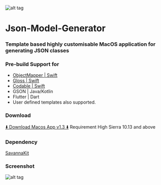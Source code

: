 ![alt tag](https://github.com/chanonly123/Json-Model-Generator/raw/master/banner1.jpg)
# Json-Model-Generator

### Template based highly customisable MacOS application for generating JSON classes

### Pre-build Support for 
* [ObjectMapper | Swift](https://github.com/tristanhimmelman/ObjectMapper)
* [Gloss | Swift](https://github.com/hkellaway/Gloss)
* [Codable | Swift]([https://developer.apple.com/documentation/swift/codable](https://developer.apple.com/documentation/swift/codable))
* GSON | Java/Kotlin
* Flutter | Dart 
* User defined templates also supported.

### Download
[⬇️ Download Macos App v1.3 ⬇️](https://github.com/chanonly123/Json-Model-Generator/raw/master/JsonToModel.zip) Requirement High Sierra 10.13 and above

### Dependency
[SavannaKit](https://github.com/louisdh/savannakit)

### Screenshot
![alt tag](https://github.com/chanonly123/Json-Model-Generator/raw/master/demo1.png)
